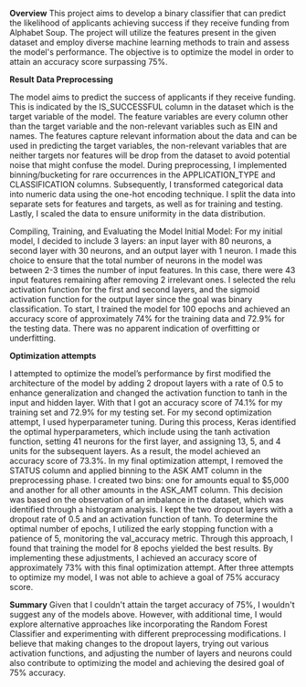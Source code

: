 **Overview**
  This project aims to develop a binary classifier that can predict the likelihood of applicants achieving success if they receive funding from Alphabet Soup. The project will utilize the features present in the given dataset and employ diverse machine learning methods to train and assess the model's performance. The objective is to optimize the model in order to attain an accuracy score surpassing 75%.
  
 
**Result**
 **Data Preprocessing**
  
The model aims to predict the success of applicants if they receive funding. This is indicated by the IS_SUCCESSFUL column in the dataset which is the target variable of  the model. The feature variables are every column other than the target variable and the non-relevant variables such as EIN and names. The features capture relevant information about the data and can be used in predicting the target variables, the non-relevant variables that are neither targets nor features will be drop from the dataset to avoid potential noise that might confuse the model.
During preprocessing, I implemented binning/bucketing for rare occurrences in the APPLICATION_TYPE and CLASSIFICATION columns. Subsequently, I transformed categorical data into numeric data using the one-hot encoding technique. I split the data into separate sets for features and targets, as well as for training and testing. Lastly, I scaled the data to ensure uniformity in the data distribution.


Compiling, Training, and Evaluating the Model
Initial Model: For my initial model, I decided to include 3 layers: an input layer with 80 neurons, a second layer with 30 neurons, and an output layer with 1 neuron. I made this choice to ensure that the total number of neurons in the model was between 2-3 times the number of input features. In this case, there were 43 input features remaining after removing 2 irrelevant ones. I selected the relu activation function for the first and second layers, and the sigmoid activation function for the output layer since the goal was binary classification. To start, I trained the model for 100 epochs and achieved an accuracy score of approximately 74% for the training data and 72.9% for the testing data. There was no apparent indication of overfitting or underfitting.

**Optimization attempts**

I attempted to optimize the model’s performance by first modified the architecture of the model by adding 2 dropout layers with a rate of 0.5 to enhance generalization and changed the activation function to tanh in the input and hidden layer. With that I got an accuracy score of 74.1% for my training set and 72.9% for my testing set.
For my second optimization attempt, I used hyperparameter tuning. During this process, Keras identified the optimal hyperparameters, which include using the tanh activation function, setting 41 neurons for the first layer, and assigning 13, 5, and 4 units for the subsequent layers. As a result, the model achieved an accuracy score of 73.3%.
In my final optimization attempt, I removed the STATUS column and applied binning to the ASK AMT column in the preprocessing phase. I created two bins: one for amounts equal to $5,000 and another for all other amounts in the ASK_AMT column. This decision was based on the observation of an imbalance in the dataset, which was identified through a histogram analysis. I kept the two dropout layers with a dropout rate of 0.5 and an activation function of tanh. To determine the optimal number of epochs, I utilized the early stopping function with a patience of 5, monitoring the val_accuracy metric. Through this approach, I found that training the model for 8 epochs yielded the best results. By implementing these adjustments, I achieved an accuracy score of approximately 73% with this final optimization attempt. After three attempts to optimize my model, I was not able to achieve a goal of 75% accuracy score.


**Summary**
Given that I couldn't attain the target accuracy of 75%, I wouldn't suggest any of the models above. However, with additional time, I would explore alternative approaches like incorporating the Random Forest Classifier and experimenting with different preprocessing modifications. I believe that making changes to the dropout layers, trying out various activation functions, and adjusting the number of layers and neurons could also contribute to optimizing the model and achieving the desired goal of 75% accuracy.
